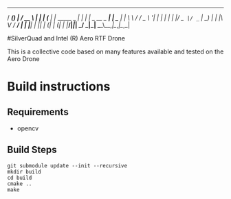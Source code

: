 _____ _ _                 ____                  _
/ ____(_) |               / __ \                | |
| (___  _| |_   _____ _ __| |  | |_   _  __ _  __| |
\___ \| | \ \ / / _ \ '__| |  | | | | |/ _` |/ _` |
____) | | |\ V /  __/ |  | |__| | |_| | (_| | (_| |
|_____/|_|_| \_/ \___|_|   \___\_\\__,_|\__,_|\__,_|

#SilverQuad and Intel (R) Aero RTF Drone

This is a collective code based on many features available and tested on the Aero Drone


# Build instructions

## Requirements
 - opencv

## Build Steps

```
git submodule update --init --recursive
mkdir build
cd build
cmake ..
make
```
